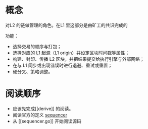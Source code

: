 
# 概念

对L2 的链做管理的角色。在L1 里这部分是由矿工的共识完成的

功能：
- 选择交易的顺序与打包；
- 选择对应的 L1 起源（L1 origin）并设定区块时间戳等属性；
- 构建、封印、传播 L2 区块，并把结果提交给执行引擎与外部网络；
- 在与 L1 同步或出现错误时进行退避、重试或重置；
- 硬分叉、策略调整。

# 阅读顺序
- 应该先完成[[derive]] 的阅读。
- 阅读官方的定义 [sequencer](https://specs.optimism.io/background.html?highlight=sequenc#sequencers)
- 从 [[sequencer.go]] 开始阅读源码

